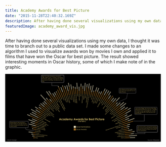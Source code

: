 ```yaml
---
title: Academy Awards for Best Picture
date: "2015-11-28T22:40:32.169Z"
description: After having done several visualizations using my own data, I thought it was time to branch out to a public data set. I made some changes to an algorithm I used to visualize awards won by movies I own and applied it to films that have won the Oscar for best picture. The result showed interesting moments in Oscar history, some of which I make note of in the graphic.
featuredImage: academy_award_vis.jpg
---
```


After having done several visualizations using my own data, I thought it was time to branch out to a public data set. I made some changes to an algorithm I used to visualize awards won by movies I own and applied it to films that have won the Oscar for best picture. The result showed interesting moments in Oscar history, some of which I make note of in the graphic.

![Academy Award Vis](./academy_award_vis.jpg)

